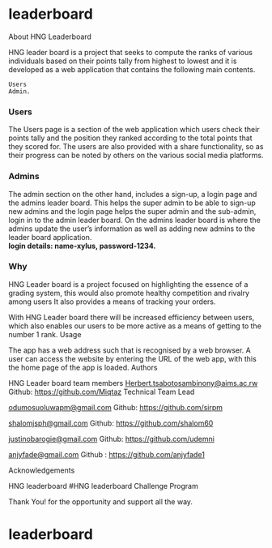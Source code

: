 
# leaderboard

About HNG Leaderboard

HNG leader board is a project that seeks to compute the ranks of various individuals based on their points tally from highest to lowest and it is developed as a web application that contains the following main contents.
	
    Users
    Admin.
    
### Users 
The Users page is a section of the web application which users check their points tally and the position they ranked according to the total points that they scored for. The users are also provided with a share functionality, so as their progress can be noted by others on the various social media platforms.

### Admins
The admin section on the other hand, includes a sign-up, a login page and the admins leader board.
This helps the super admin to be able to sign-up new admins and the login page helps the super admin and the sub-admin, login in to the admin leader board. On the admins leader board is where the admins update the user’s information as well as adding new admins to the leader board application. 	
**login details: name-xylus, password-1234.**

### Why

HNG Leader board is a project focused on highlighting the essence of a grading system, this would also promote healthy competition and rivalry among users
It also provides a means of tracking your orders.

With HNG Leader board there will be increased efficiency between users, which also enables our users to be more active as a means of getting to the number 1 rank.
Usage

The app has a web address such that is recognised by a web browser. A user can access the website by entering the URL of the web app, with this the home page of the app is loaded. 
Authors

HNG Leader board team members
Herbert.tsabotosambinony@aims.ac.rw
Github: https://github.com/Miqtaz
Technical Team Lead

odumosuoluwapm@gmail.com
Github: https://github.com/sirpm

shalomjsph@gmail.com
Github: https://github.com/shalom60

justinobarogie@gmail.com
Github: https://github.com/udemni

anjyfade@gmail.com
Github : https://github.com/anjyfade1

Acknowledgements

HNG 
leaderboard
#HNG leaderboard Challenge Program

Thank You! for the opportunity and support all the way.





# leaderboard

